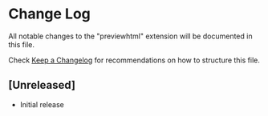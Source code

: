 # Change Log
All notable changes to the "previewhtml" extension will be documented in this file.

Check [Keep a Changelog](http://keepachangelog.com/) for recommendations on how to structure this file.

## [Unreleased]
- Initial release